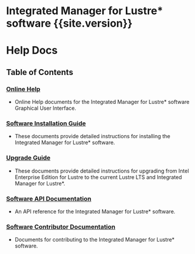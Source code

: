 # Integrated Manager for Lustre\* software {{site.version}}

# **Help Docs**

## Table of Contents

### [**Online Help**](docs/IML_Help_TOC.md)

* Online Help documents for the Integrated Manager for Lustre\* software Graphical User Interface.

### [**Software Installation Guide**](docs/Install_Guide/ig_TOC.md)

* These documents provide detailed instructions for installing the Integrated Manager for Lustre\* software.

### [**Upgrade Guide**](docs/Upgrade_Guide/ug_TOC.md)

* These documents provide detailed instructions for upgrading from Intel Enterprise Edition for Lustre to the current Lustre LTS and Integrated Manager for Lustre\*.

### [**Software API Documentation**](docs/api/api_TOC.md)

* An API reference for the Integrated Manager for Lustre\* software.

### [**Software Contributor Documentation**](docs/Contributor_Docs/cd_TOC.md)

* Documents for contributing to the Integrated Manager for Lustre\* software.
